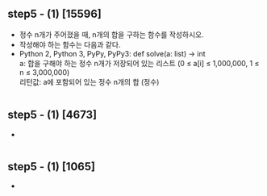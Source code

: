 ## step5 - (1) [15596]
* 정수 n개가 주어졌을 때, n개의 합을 구하는 함수를 작성하시오.       
* 작성해야 하는 함수는 다음과 같다.     
* Python 2, Python 3, PyPy, PyPy3: def solve(a: list) -> int       
a: 합을 구해야 하는 정수 n개가 저장되어 있는 리스트 (0 ≤ a[i] ≤ 1,000,000, 1 ≤ n ≤ 3,000,000)       
리턴값: a에 포함되어 있는 정수 n개의 합 (정수)       

 ```python

  ```
  
  ## step5 - (1) [4673]
* 
 ```python

  ```
  
  
  ## step5 - (1) [1065]
* 
 ```python

  ```
